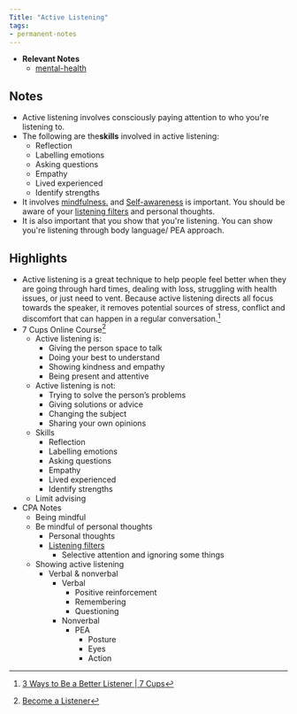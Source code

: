 ```yaml
---
Title: "Active Listening"
tags:
- permanent-notes
---
```


- **Relevant Notes**
	- [mental-health](moc/mental-health.md)


## Notes
- Active listening involves consciously paying attention to who you're listening to.
- The following are the**skills** involved in active listening:
	- Reflection
	- Labelling emotions
	- Asking questions
	- Empathy
	- Lived experienced
	- Identify strengths
- It involves [mindfulness.](notes/perdev/mh.md) and [Self-awareness](notes/self-awareness.md) is important. You should be aware of your [listening filters](notes/perdev/mh/listening-filters.md) and personal thoughts.
- It is also important that you show that you're listening. You can show you're listening through body language/ PEA approach.

## Highlights
- Active listening is a great technique to help people feel better when they are going through hard times, dealing with loss, struggling with health issues, or just need to vent. Because active listening directs all focus towards the speaker, it removes potential sources of stress, conflict and discomfort that can happen in a regular conversation.[^1]
- 7 Cups Online Course[^2]
	- Active listening is:
		- Giving the person space to talk
		- Doing your best to understand
		- Showing kindness and empathy
		- Being present and attentive
	- Active listening is not:
		- Trying to solve the person’s problems
		- Giving solutions or advice
		- Changing the subject
		- Sharing your own opinions
	- Skills
		- Reflection
		- Labelling emotions
		- Asking questions
		- Empathy
		- Lived experienced
		- Identify strengths
	- Limit advising
- CPA Notes
	- Being mindful
	- Be mindful of personal thoughts
		- Personal thoughts
		- [Listening filters](notes/perdev/mh/listening-filters)
			- Selective attention and ignoring some things
	- Showing active listening
		- Verbal & nonverbal
			- Verbal
				- Positive reinforcement
				- Remembering
				- Questioning
			- Nonverbal
				- PEA
					- Posture
					- Eyes
					- Action

[^1]: [3 Ways to Be a Better Listener | 7 Cups](https://www.7cups.com/experts/3-ways-to-be-a-better-listener)
[^2]: [Become a Listener](https://7cups.com/listener/become-a-volunteer-listener.php)